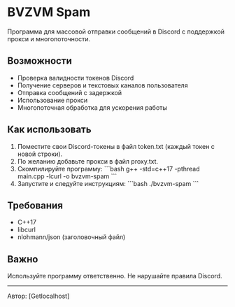 # BVZVM Spam

Программа для массовой отправки сообщений в Discord с поддержкой прокси и многопоточности.

## Возможности
- Проверка валидности токенов Discord
- Получение серверов и текстовых каналов пользователя
- Отправка сообщений с задержкой
- Использование прокси
- Многопоточная обработка для ускорения работы

## Как использовать

1. Поместите свои Discord-токены в файл token.txt (каждый токен с новой строки).
2. По желанию добавьте прокси в файл proxy.txt.
3. Скомпилируйте программу:
   \`\`\`bash
   g++ -std=c++17 -pthread main.cpp -lcurl -o bvzvm-spam
   \`\`\`
4. Запустите и следуйте инструкциям:
   \`\`\`bash
   ./bvzvm-spam
   \`\`\`

## Требования
- C++17
- libcurl
- nlohmann/json (заголовочный файл)

## Важно
Используйте программу ответственно. Не нарушайте правила Discord.

---

Автор: [Getlocalhost]
